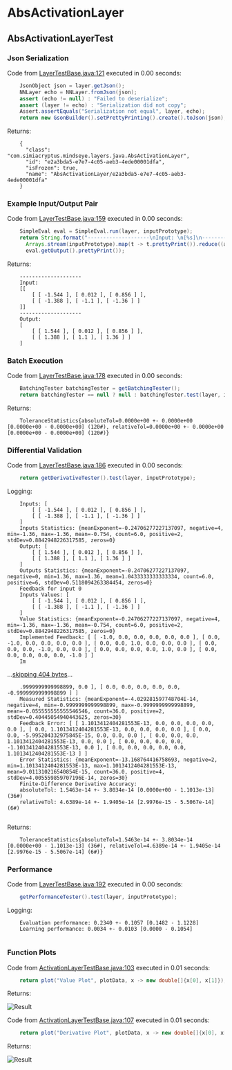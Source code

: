 # AbsActivationLayer
## AbsActivationLayerTest
### Json Serialization
Code from [LayerTestBase.java:121](../../../../../../../src/test/java/com/simiacryptus/mindseye/layers/LayerTestBase.java#L121) executed in 0.00 seconds: 
```java
    JsonObject json = layer.getJson();
    NNLayer echo = NNLayer.fromJson(json);
    assert (echo != null) : "Failed to deserialize";
    assert (layer != echo) : "Serialization did not copy";
    Assert.assertEquals("Serialization not equal", layer, echo);
    return new GsonBuilder().setPrettyPrinting().create().toJson(json);
```

Returns: 

```
    {
      "class": "com.simiacryptus.mindseye.layers.java.AbsActivationLayer",
      "id": "e2a3bda5-e7e7-4c05-aeb3-4ede00001dfa",
      "isFrozen": true,
      "name": "AbsActivationLayer/e2a3bda5-e7e7-4c05-aeb3-4ede00001dfa"
    }
```



### Example Input/Output Pair
Code from [LayerTestBase.java:159](../../../../../../../src/test/java/com/simiacryptus/mindseye/layers/LayerTestBase.java#L159) executed in 0.00 seconds: 
```java
    SimpleEval eval = SimpleEval.run(layer, inputPrototype);
    return String.format("--------------------\nInput: \n[%s]\n--------------------\nOutput: \n%s",
      Arrays.stream(inputPrototype).map(t -> t.prettyPrint()).reduce((a, b) -> a + ",\n" + b).get(),
      eval.getOutput().prettyPrint());
```

Returns: 

```
    --------------------
    Input: 
    [[
    	[ [ -1.544 ], [ 0.012 ], [ 0.856 ] ],
    	[ [ -1.388 ], [ -1.1 ], [ -1.36 ] ]
    ]]
    --------------------
    Output: 
    [
    	[ [ 1.544 ], [ 0.012 ], [ 0.856 ] ],
    	[ [ 1.388 ], [ 1.1 ], [ 1.36 ] ]
    ]
```



### Batch Execution
Code from [LayerTestBase.java:178](../../../../../../../src/test/java/com/simiacryptus/mindseye/layers/LayerTestBase.java#L178) executed in 0.00 seconds: 
```java
    BatchingTester batchingTester = getBatchingTester();
    return batchingTester == null ? null : batchingTester.test(layer, inputPrototype);
```

Returns: 

```
    ToleranceStatistics{absoluteTol=0.0000e+00 +- 0.0000e+00 [0.0000e+00 - 0.0000e+00] (120#), relativeTol=0.0000e+00 +- 0.0000e+00 [0.0000e+00 - 0.0000e+00] (120#)}
```



### Differential Validation
Code from [LayerTestBase.java:186](../../../../../../../src/test/java/com/simiacryptus/mindseye/layers/LayerTestBase.java#L186) executed in 0.00 seconds: 
```java
    return getDerivativeTester().test(layer, inputPrototype);
```
Logging: 
```
    Inputs: [
    	[ [ -1.544 ], [ 0.012 ], [ 0.856 ] ],
    	[ [ -1.388 ], [ -1.1 ], [ -1.36 ] ]
    ]
    Inputs Statistics: {meanExponent=-0.24706277227137097, negative=4, min=-1.36, max=-1.36, mean=-0.754, count=6.0, positive=2, stdDev=0.8842948226317585, zeros=0}
    Output: [
    	[ [ 1.544 ], [ 0.012 ], [ 0.856 ] ],
    	[ [ 1.388 ], [ 1.1 ], [ 1.36 ] ]
    ]
    Outputs Statistics: {meanExponent=-0.24706277227137097, negative=0, min=1.36, max=1.36, mean=1.0433333333333334, count=6.0, positive=6, stdDev=0.5118094263384454, zeros=0}
    Feedback for input 0
    Inputs Values: [
    	[ [ -1.544 ], [ 0.012 ], [ 0.856 ] ],
    	[ [ -1.388 ], [ -1.1 ], [ -1.36 ] ]
    ]
    Value Statistics: {meanExponent=-0.24706277227137097, negative=4, min=-1.36, max=-1.36, mean=-0.754, count=6.0, positive=2, stdDev=0.8842948226317585, zeros=0}
    Implemented Feedback: [ [ -1.0, 0.0, 0.0, 0.0, 0.0, 0.0 ], [ 0.0, -1.0, 0.0, 0.0, 0.0, 0.0 ], [ 0.0, 0.0, 1.0, 0.0, 0.0, 0.0 ], [ 0.0, 0.0, 0.0, -1.0, 0.0, 0.0 ], [ 0.0, 0.0, 0.0, 0.0, 1.0, 0.0 ], [ 0.0, 0.0, 0.0, 0.0, 0.0, -1.0 ] ]
    Im
```
...[skipping 404 bytes](etc/42.txt)...
```
    .9999999999998899, 0.0 ], [ 0.0, 0.0, 0.0, 0.0, 0.0, -0.9999999999998899 ] ]
    Measured Statistics: {meanExponent=-4.029281597748704E-14, negative=4, min=-0.9999999999998899, max=-0.9999999999998899, mean=-0.055555555555546546, count=36.0, positive=2, stdDev=0.40445054940443625, zeros=30}
    Feedback Error: [ [ 1.1013412404281553E-13, 0.0, 0.0, 0.0, 0.0, 0.0 ], [ 0.0, 1.1013412404281553E-13, 0.0, 0.0, 0.0, 0.0 ], [ 0.0, 0.0, -5.995204332975845E-15, 0.0, 0.0, 0.0 ], [ 0.0, 0.0, 0.0, 1.1013412404281553E-13, 0.0, 0.0 ], [ 0.0, 0.0, 0.0, 0.0, -1.1013412404281553E-13, 0.0 ], [ 0.0, 0.0, 0.0, 0.0, 0.0, 1.1013412404281553E-13 ] ]
    Error Statistics: {meanExponent=-13.168764416758693, negative=2, min=1.1013412404281553E-13, max=1.1013412404281553E-13, mean=9.011310216540854E-15, count=36.0, positive=4, stdDev=4.005559859707196E-14, zeros=30}
    Finite-Difference Derivative Accuracy:
    absoluteTol: 1.5463e-14 +- 3.8034e-14 [0.0000e+00 - 1.1013e-13] (36#)
    relativeTol: 4.6389e-14 +- 1.9405e-14 [2.9976e-15 - 5.5067e-14] (6#)
    
```

Returns: 

```
    ToleranceStatistics{absoluteTol=1.5463e-14 +- 3.8034e-14 [0.0000e+00 - 1.1013e-13] (36#), relativeTol=4.6389e-14 +- 1.9405e-14 [2.9976e-15 - 5.5067e-14] (6#)}
```



### Performance
Code from [LayerTestBase.java:192](../../../../../../../src/test/java/com/simiacryptus/mindseye/layers/LayerTestBase.java#L192) executed in 0.00 seconds: 
```java
    getPerformanceTester().test(layer, inputPrototype);
```
Logging: 
```
    Evaluation performance: 0.2340 +- 0.1057 [0.1482 - 1.1228]
    Learning performance: 0.0034 +- 0.0103 [0.0000 - 0.1054]
    
```

### Function Plots
Code from [ActivationLayerTestBase.java:103](../../../../../../../src/test/java/com/simiacryptus/mindseye/layers/java/ActivationLayerTestBase.java#L103) executed in 0.01 seconds: 
```java
    return plot("Value Plot", plotData, x -> new double[]{x[0], x[1]});
```

Returns: 

![Result](etc/test.12.png)



Code from [ActivationLayerTestBase.java:107](../../../../../../../src/test/java/com/simiacryptus/mindseye/layers/java/ActivationLayerTestBase.java#L107) executed in 0.01 seconds: 
```java
    return plot("Derivative Plot", plotData, x -> new double[]{x[0], x[2]});
```

Returns: 

![Result](etc/test.13.png)



